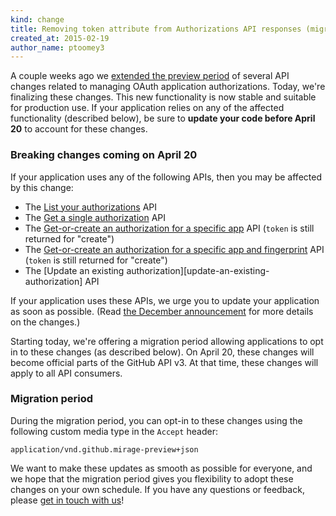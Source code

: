 ```yaml
---
kind: change
title: Removing token attribute from Authorizations API responses (migration period)
created_at: 2015-02-19
author_name: ptoomey3
---
```


A couple weeks ago we [extended the preview period][removing-authorizations-token] of several API changes related to managing OAuth application authorizations. Today, we're finalizing these changes. This new functionality is now stable and suitable for production use. If your application relies on any of the affected functionality (described below), be sure to **update your code before April 20** to account for these changes.

### Breaking changes coming on April 20

If your application uses any of the following APIs, then you may be affected by this change:

- The [List your authorizations][list-your-authorizations] API
- The [Get a single authorization][get-a-single-authorization] API
- The [Get-or-create an authorization for a specific app][get-or-create-an-authorization-for-a-specific-app] API (`token` is still returned for "create")
- The [Get-or-create an authorization for a specific app and fingerprint][get-or-create-an-authorization-for-a-specific-app-and-fingerprint] API (`token` is still returned for "create")
- The [Update an existing authorization][update-an-existing-authorization] API


If your application uses these APIs, we urge you to update your application as soon as possible. (Read [the December announcement][removing-authorizations-token] for more details on the changes.)

Starting today, we're offering a migration period allowing applications to opt in to these changes (as described below). On April 20, these changes will become official parts of the GitHub API v3. At that time, these changes will apply to all API consumers.

### Migration period

During the migration period, you can opt-in to these changes using the following custom media type in the `Accept` header:

    application/vnd.github.mirage-preview+json

We want to make these updates as smooth as possible for everyone, and we hope that the migration period gives you flexibility to adopt these changes on your own schedule. If you have any questions or feedback, please [get in touch with us][contact]!

[removing-authorizations-token]: /changes/2014-12-08-removing-authorizations-token/
[list-your-authorizations]: /v3/oauth_authorizations/#list-your-authorizations
[get-a-single-authorization]: /v3/oauth_authorizations/#get-a-single-authorization
[get-or-create-an-authorization-for-a-specific-app]: /v3/oauth_authorizations/#get-or-create-an-authorization-for-a-specific-app
[get-or-create-an-authorization-for-a-specific-app-and-fingerprint]: /v3/oauth_authorizations/#get-or-create-an-authorization-for-a-specific-app-and-fingerprint
[get-or-create-an-authorization-for-a-specific-app-and-fingerprint]: /v3/oauth_authorizations/#get-or-create-an-authorization-for-a-specific-app-and-fingerprint
[contact]: https://github.com/contact?form[subject]=Removing+authorizations+token
